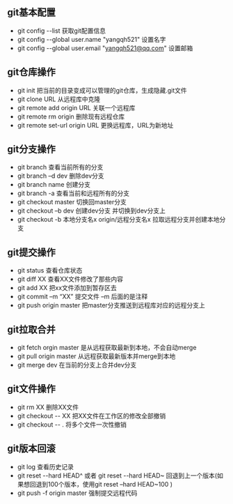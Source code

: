 ## git基本配置
* git config --list 获取git配置信息  
* git config --global user.name "yangqh521" 设置名字
* git config --global user.email "yangqh521@qq.com" 设置邮箱

## git仓库操作
* git init 把当前的目录变成可以管理的git仓库，生成隐藏.git文件
* git clone URL 从远程库中克隆
* git remote add origin URL 关联一个远程库
* git remote rm origin 删除现有远程仓库 
* git remote set-url origin URL 更换远程库，URL为新地址

## git分支操作
* git branch 查看当前所有的分支
* git branch –d dev 删除dev分支
* git branch name 创建分支
* git branch -a 查看当前和远程所有的分支
* git checkout master 切换回master分支
* git checkout –b dev  创建dev分支 并切换到dev分支上
* git checkout -b 本地分支名x origin/远程分支名x 拉取远程分支并创建本地分支

## git提交操作
* git status 查看仓库状态
* git diff  XX 查看XX文件修改了那些内容
* git add XX 把xx文件添加到暂存区去
* git commit –m “XX” 提交文件 –m 后面的是注释
* git push origin master 把master分支推送到远程库对应的远程分支上

## git拉取合并
* git fetch orgin master 是从远程获取最新到本地，不会自动merge
* git pull origin master 从远程获取最新版本并merge到本地
* git merge dev 在当前的分支上合并dev分支


## git文件操作
* git rm XX 删除XX文件
* git checkout -- XX 把XX文件在工作区的修改全部撤销
* git checkout -- . 将多个文件一次性撤销

## git版本回滚
* git log	查看历史记录
* git reset  --hard HEAD^ 或者 git reset --hard HEAD~ 回退到上一个版本(如果想回退到100个版本，使用git reset –hard HEAD~100 )
* git push -f origin master 强制提交远程代码 

